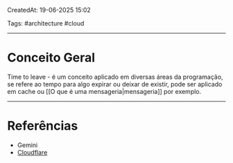 CreatedAt: 19-06-2025 15:02

Tags: #architecture #cloud

---
# Conceito Geral
Time to leave - é um conceito aplicado em diversas áreas da programação, se refere ao tempo para algo expirar ou deixar de existir, pode ser aplicado em cache ou [[O que é uma mensageria|mensageria]] por exemplo.

---
# Referências
- Gemini
- [Cloudflare](https://www.cloudflare.com/pt-br/learning/cdn/glossary/time-to-live-ttl/)